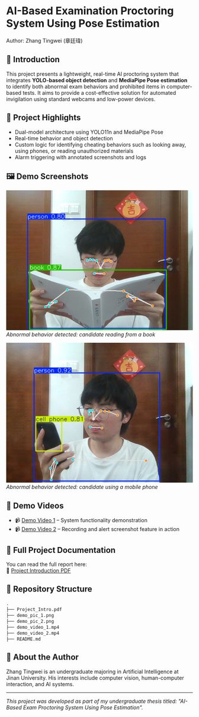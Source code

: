 # AI-Based Examination Proctoring System Using Pose Estimation

Author: Zhang Tingwei (章廷瑋)

## 📌 Introduction

This project presents a lightweight, real-time AI proctoring system that integrates **YOLO-based object detection** and **MediaPipe Pose estimation** to identify both abnormal exam behaviors and prohibited items in computer-based tests. It aims to provide a cost-effective solution for automated invigilation using standard webcams and low-power devices.

## 🧠 Project Highlights

- Dual-model architecture using YOLO11n and MediaPipe Pose
- Real-time behavior and object detection
- Custom logic for identifying cheating behaviors such as looking away, using phones, or reading unauthorized materials
- Alarm triggering with annotated screenshots and logs

## 🖼️ Demo Screenshots

![Demo Screenshot 1](./demo_pic_1.png)  
*Abnormal behavior detected: candidate reading from a book*

![Demo Screenshot 2](./demo_pic_2.png)  
*Abnormal behavior detected: candidate using a mobile phone*

## 🎥 Demo Videos

- 📹 [Demo Video 1](./demo_video_1.mp4) – System functionality demonstration  
- 📹 [Demo Video 2](./demo_video_2.mp4) – Recording and alert screenshot feature in action

## 📄 Full Project Documentation

You can read the full report here:  
📄 [Project Introduction PDF](./Project_Intro.pdf)

## 📂 Repository Structure 

```
.
├── Project_Intro.pdf
├── demo_pic_1.png
├── demo_pic_2.png
├── demo_video_1.mp4
├── demo_video_2.mp4
├── README.md
```

## 🙋 About the Author

Zhang Tingwei is an undergraduate majoring in Artificial Intelligence at Jinan University. His interests include computer vision, human-computer interaction, and AI systems.

---

*This project was developed as part of my undergraduate thesis titled: "AI-Based Exam Proctoring System Using Pose Estimation".*
